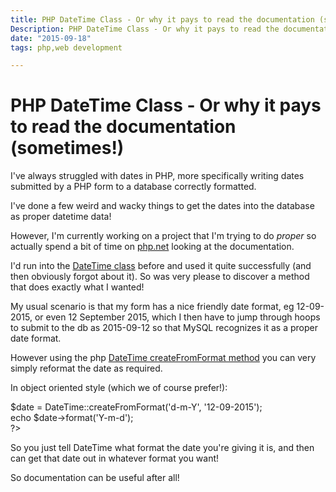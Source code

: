 ```yaml
---
title: PHP DateTime Class - Or why it pays to read the documentation (sometimes!)
Description: PHP DateTime Class - Or why it pays to read the documentation (sometimes!)
date: "2015-09-18"
tags: php,web development

---
```

# PHP DateTime Class - Or why it pays to read the documentation (sometimes!)

I've always struggled with dates in PHP, more specifically writing dates submitted by a PHP form to a database correctly formatted.

I've done a few weird and wacky things to get the dates into the database as proper datetime data!

However, I'm currently working on a project that I'm trying to do *proper* so actually spend a bit of time on [php.net](http://php.net) looking at the documentation.

I'd run into the [DateTime class](http://php.net/manual/en/class.datetime.php) before and used it quite successfully (and then obviously forgot about it). So was very please to discover a method that does exactly what I wanted!

My usual scenario is that my form has a nice friendly date format, eg 12-09-2015, or even 12 September 2015, which I then have to jump through hoops to submit to the db as 2015-09-12 so that MySQL recognizes it as a proper date format.

However using the php [DateTime createFromFormat method](http://php.net/manual/en/datetime.createfromformat.php) you can very simply reformat the date as required.

In object oriented style (which we of course prefer!):

<?php<br />
$date = DateTime::createFromFormat('d-m-Y', '12-09-2015');<br />
echo $date->format('Y-m-d');<br />
?>


So you just tell DateTime what format the date you're giving it is, and then can get that date out in whatever format you want!

So documentation can be useful after all!
